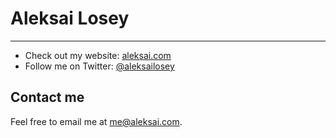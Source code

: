 # Aleksai Losey

---

- Check out my website: [aleksai.com](https://aleksai.com)
- Follow me on Twitter: [@aleksailosey](https://twitter.com/aleksailosey)

## Contact me

Feel free to email me at [me@aleksai.com](mailto:me@aleksai.com).

